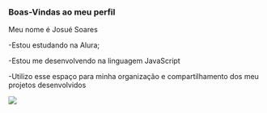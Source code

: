 ### Boas-Vindas ao meu perfil 

Meu nome é Josué Soares

-Estou estudando na Alura;

-Estou me desenvolvendo na linguagem JavaScript

-Utilizo esse espaço para minha organização e compartilhamento dos meu projetos desenvolvidos 


![](https://media.tenor.com/LO5LF4ge6jgAAAAM/teq-ultimate-gohan-teen-gohan.gif)
